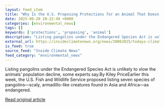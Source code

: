 ```yaml
---
layout: feed_item
title: "Why Is the U.S. Proposing Protections for an Animal That Doesn’t Live Here?"
date: 2025-06-20 20:22:49 +0000
categories: [environmental_news]
tags: []
keywords: ['protections', 'proposing', 'animal']
description: "Listing pangolins under the Endangered Species Act is unlikely to slow the animals’ population decline, some experts say"
external_url: https://insideclimatenews.org/news/20062025/todays-climate-endangered-pangolins-protection/
is_feed: true
source_feed: "Inside Climate News"
feed_category: "environmental_news"
---
```


Listing pangolins under the Endangered Species Act is unlikely to slow the animals’ population decline, some experts say.By Kiley PriceEarlier this week, the U.S. Fish and Wildlife Service proposed listing seven species of pangolins—scaly, armadillo-like creatures found in Asia and Africa—as endangered.&nbsp;

[Read original article](https://insideclimatenews.org/news/20062025/todays-climate-endangered-pangolins-protection/)
